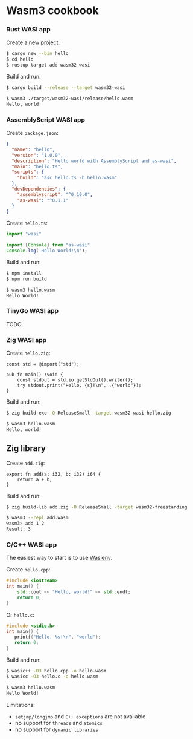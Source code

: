 # Wasm3 cookbook

### Rust WASI app

Create a new project:
```sh
$ cargo new --bin hello
$ cd hello
$ rustup target add wasm32-wasi
```

Build and run:
```sh
$ cargo build --release --target wasm32-wasi

$ wasm3 ./target/wasm32-wasi/release/hello.wasm
Hello, world!
```

### AssemblyScript WASI app

Create `package.json`:
```json
{
  "name": "hello",
  "version": "1.0.0",
  "description": "Hello world with AssemblyScript and as-wasi",
  "main": "hello.ts",
  "scripts": {
    "build": "asc hello.ts -b hello.wasm"
  },
  "devDependencies": {
    "assemblyscript": "^0.10.0",
    "as-wasi": "^0.1.1"
  }
}
```

Create `hello.ts`:
```ts
import "wasi"

import {Console} from "as-wasi"
Console.log('Hello World!\n');
```

Build and run:
```sh
$ npm install
$ npm run build

$ wasm3 hello.wasm
Hello World!
```

### TinyGo WASI app

TODO

### Zig WASI app

Create `hello.zig`:
```zig
const std = @import("std");

pub fn main() !void {
    const stdout = std.io.getStdOut().writer();
    try stdout.print("Hello, {s}!\n", .{"world"});
}
```

Build and run:
```sh
$ zig build-exe -O ReleaseSmall -target wasm32-wasi hello.zig

$ wasm3 hello.wasm
Hello, world!
```

## Zig library

Create `add.zig`:
```zig
export fn add(a: i32, b: i32) i64 {
    return a + b;
}
```

Build and run:
```sh
$ zig build-lib add.zig -O ReleaseSmall -target wasm32-freestanding

$ wasm3 --repl add.wasm
wasm3> add 1 2
Result: 3
```

### C/C++ WASI app

The easiest way to start is to use [Wasienv](https://github.com/wasienv/wasienv).

Create `hello.cpp`:
```cpp
#include <iostream>
int main() {
    std::cout << "Hello, world!" << std::endl;
    return 0;
}
```

Or `hello.c`:
```c
#include <stdio.h>
int main() {
   printf("Hello, %s!\n", "world");
   return 0;
}
```

Build and run:
```sh
$ wasic++ -O3 hello.cpp -o hello.wasm
$ wasicc -O3 hello.c -o hello.wasm

$ wasm3 hello.wasm
Hello World!
```

Limitations:
- `setjmp/longjmp` and `C++ exceptions` are not available
- no support for `threads` and `atomics`
- no support for `dynamic libraries`
